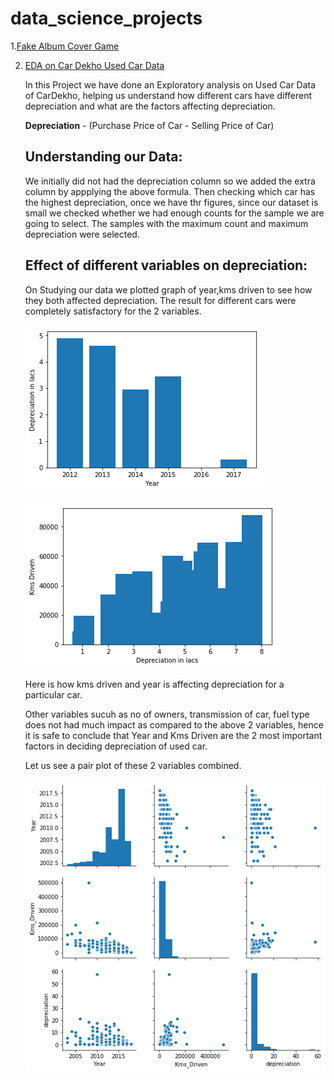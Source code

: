 # data_science_projects

 1.[Fake Album Cover Game](https://github.com/saadkazi444/data_science_projects/blob/master/FakeAlbumCoverGame.ipynb)


2. [EDA on Car Dekho Used Car Data](https://github.com/saadkazi444/data_science_projects/blob/master/eda-on-cardekho-data.ipynb)

   In this Project we have done an Exploratory analysis on Used Car Data of CarDekho, helping us understand how different cars have different depreciation and what are the factors affecting depreciation.
   
   __Depreciation__ - (Purchase Price of Car - Selling Price of Car)
   
   
   
   ## Understanding our Data:
    We initially did not had the depreciation column so we added the extra column by appplying the above formula. Then checking which car has the highest depreciation, once we have thr figures, since our dataset is small we checked whether we had enough counts for the sample we are going to select. The samples with the maximum count and maximum depreciation were selected.
    
   ## Effect of different variables on depreciation:
    On Studying our data we plotted graph of year,kms driven to see how they both affected depreciation. The result for different cars were completely satisfactory for the 2 variables.
    
   ![Sample](https://github.com/saadkazi444/data_science_projects/blob/master/images/year.png)
   
   ![Sample](https://github.com/saadkazi444/data_science_projects/blob/master/images/kms.png)
   
   Here is how kms driven and year is affecting depreciation for a particular car.
   
   Other variables sucuh as no of owners, transmission of car, fuel type does not had much impact as compared to the above 2 variables, hence it is safe to conclude that Year and Kms Driven are the 2 most important factors in deciding depreciation of used car.
   
   Let us see a pair plot of these 2 variables combined.
   
   ![Sample](https://github.com/saadkazi444/data_science_projects/blob/master/images/image1.png)
   
